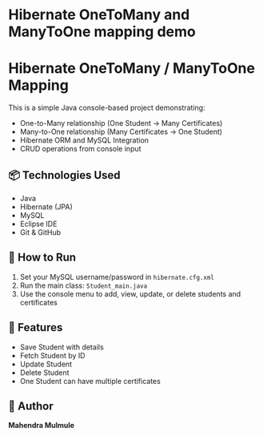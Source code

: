 #  Hibernate OneToMany and ManyToOne mapping demo
# Hibernate OneToMany / ManyToOne Mapping

This is a simple Java console-based project demonstrating:

- One-to-Many relationship (One Student → Many Certificates)
- Many-to-One relationship (Many Certificates → One Student)
- Hibernate ORM and MySQL Integration
- CRUD operations from console input

## 📦 Technologies Used
- Java
- Hibernate (JPA)
- MySQL
- Eclipse IDE
- Git & GitHub

## 🚀 How to Run
1. Set your MySQL username/password in `hibernate.cfg.xml`
2. Run the main class: `Student_main.java`
3. Use the console menu to add, view, update, or delete students and certificates

## 📁 Features
- Save Student with details
- Fetch Student by ID
- Update Student
- Delete Student
- One Student can have multiple certificates



## 🙌 Author
**Mahendra Mulmule**


